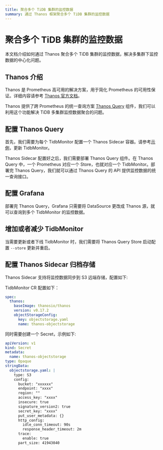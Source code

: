 ```yaml
---
title: 聚合多个 TiDB 集群的监控数据
summary: 通过 Thanos 框架聚合多个 TiDB 集群的监控数据
---
```


# 聚合多个 TiDB 集群的监控数据

本文档介绍如何通过 Thanos 聚合多个 TiDB 集群的监控数据，解决多集群下监控数据的中心化问题。

## Thanos 介绍

Thanos 是 Prometheus 高可用的解决方案，用于简化 Prometheus 的可用性保证。详细内容请参考 [Thanos 官方文档](https://thanos.io/design.md/)。

Thanos 提供了跨 Prometheus 的统一查询方案 [Thanos Query](https://thanos.io/components/query.md/) 组件，我们可以利用这个功能解决 TiDB 多集群监控数据聚合的问题。

## 配置 Thanos Query

首先，我们需要为每个 TidbMonitor 配置一个 Thanos Sidecar 容器。请参考[示例](https://github.com/pingcap/tidb-operator/tree/master/examples/monitor-with-thanos/README.md)，更新 TidbMonitor。

Thanos Sidecar 配置好之后，我们需要部署 Thanos Query 组件。在 Thanos Query 中，一个 Prometheus 对应一个 Store，也就对应一个 TidbMonitor。部署完 Thanos Query，我们就可以通过 Thanos Query 的 API 提供监控数据的统一查询接口。

## 配置 Grafana

部署完 Thanos Query，Grafana 只需要将 DataSource 更改成 Thanos 源，就可以查询到多个 TidbMonitor 的监控数据。

## 增加或者减少 TidbMonitor

当需要更新或者下线 TidbMonitor 时，我们需要将 Thanos Query Store 启动配置 `--store` 更新并重启。

## 配置 Thanos Sidecar 归档存储

Thanos Sidecar 支持将监控数据同步到 S3 远端存储，配置如下:

TidbMonitor CR 配置如下：

```yaml
spec:
  thanos:
    baseImage: thanosio/thanos
    version: v0.17.2
    objectStorageConfig:
      key: objectstorage.yaml
      name: thanos-objectstorage
```

同时需要创建一个 Secret，示例如下:

```yaml
apiVersion: v1
kind: Secret
metadata:
  name: thanos-objectstorage
type: Opaque
stringData:
  objectstorage.yaml: |
    type: S3
    config:
      bucket: "xxxxxx"
      endpoint: "xxxx"
      region: ""
      access_key: "xxxx"
      insecure: true
      signature_version2: true
      secret_key: "xxxx"
      put_user_metadata: {}
      http_config:
        idle_conn_timeout: 90s
        response_header_timeout: 2m
      trace:
        enable: true
      part_size: 41943040
```
